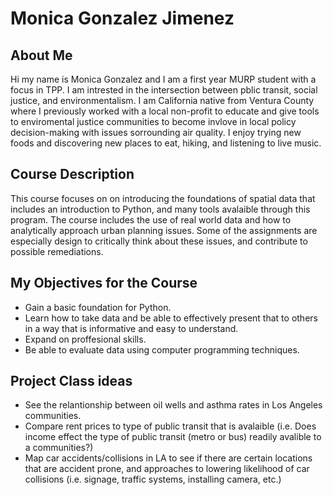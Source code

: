 # Monica Gonzalez Jimenez

## About Me

Hi my name is Monica Gonzalez and I am a first year MURP student with a focus in TPP. I am intrested in the intersection between pblic transit, social justice, and environmentalism. I am California native from Ventura County where I previously worked with a local non-profit to educate and give tools to enviromental justice communities to become invlove in local policy decision-making with issues sorrounding air quality. I enjoy trying new foods and discovering new places to eat, hiking, and listening to live music.

## Course Description 
This course focuses on on introducing the foundations of spatial data that includes an introduction to Python, and many tools avalaible through this program. The course includes the use of real world data and how to analytically approach urban planning issues. Some of the assignments are especially design to critically think about these issues, and contribute to possible remediations. 

## My Objectives for the Course
* Gain a basic foundation for Python.
* Learn how to take data and be able to effectively present that to others in a way that is informative and easy to understand.
* Expand on proffesional skills.
* Be able to evaluate data using computer programming techniques. 

## Project Class ideas
* See the relantionship between oil wells and asthma rates in Los Angeles communities. 
* Compare rent prices to type of public transit that is avalaible (i.e.  Does income effect the type of public transit (metro or bus) readily avalible to a communities?)
* Map car accidents/collisions in LA to see if there are certain locations that are accident prone, and approaches to lowering likelihood of car collisions (i.e. signage, traffic systems, installing camera, etc.)
